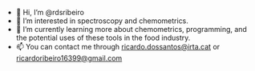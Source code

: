 - 👋 Hi, I’m @rdsribeiro
- 👀 I’m interested in spectroscopy and chemometrics.
- 🌱 I’m currently learning more about chemometrics, programming, and the potential uses of these tools in the food industry.
- 📫 You can contact me through ricardo.dossantos@irta.cat or ricardoribeiro16399@gmail.com

<!---
rdsribeiro/rdsribeiro is a ✨ special ✨ repository because its `README.md` (this file) appears on your GitHub profile.
You can click the Preview link to take a look at your changes.
--->
